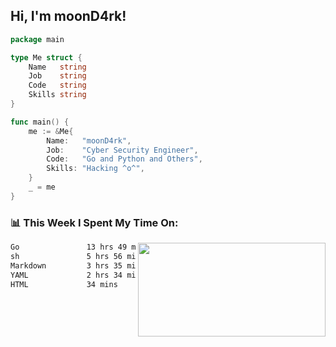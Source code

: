 <h2> Hi, I'm moonD4rk!</h2>

```go
package main

type Me struct {
	Name   string
	Job    string
	Code   string
	Skills string
}

func main() {
	me := &Me{
		Name:   "moonD4rk",
		Job:    "Cyber Security Engineer",
		Code:   "Go and Python and Others",
		Skills: "Hacking ^o^",
	}
	_ = me
}
```

<h3>📊 This Week I Spent My Time On:</h3>
<img align='right' src="https://github-readme-stats.vercel.app/api?username=moond4rk&show_icons=true&theme=radical", width="300" height="150">

<!--START_SECTION:waka-->

```txt
Go               13 hrs 49 mins  ████████████▒░░░░░░░░░░░░   49.40 %
sh               5 hrs 56 mins   █████▒░░░░░░░░░░░░░░░░░░░   21.22 %
Markdown         3 hrs 35 mins   ███▒░░░░░░░░░░░░░░░░░░░░░   12.83 %
YAML             2 hrs 34 mins   ██▒░░░░░░░░░░░░░░░░░░░░░░   09.22 %
HTML             34 mins         ▓░░░░░░░░░░░░░░░░░░░░░░░░   02.05 %
```

<!--END_SECTION:waka-->

